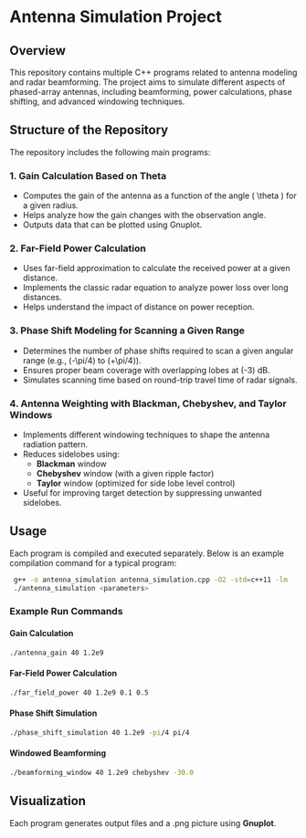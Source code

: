 # Antenna Simulation Project

## Overview
This repository contains multiple C++ programs related to antenna modeling and radar beamforming. The project aims to simulate different aspects of phased-array antennas, including beamforming, power calculations, phase shifting, and advanced windowing techniques.

## Structure of the Repository
The repository includes the following main programs:

### 1. **Gain Calculation Based on Theta**
   - Computes the gain of the antenna as a function of the angle \( \theta \) for a given radius.
   - Helps analyze how the gain changes with the observation angle.
   - Outputs data that can be plotted using Gnuplot.

### 2. **Far-Field Power Calculation**
   - Uses far-field approximation to calculate the received power at a given distance.
   - Implements the classic radar equation to analyze power loss over long distances.
   - Helps understand the impact of distance on power reception.

### 3. **Phase Shift Modeling for Scanning a Given Range**
   - Determines the number of phase shifts required to scan a given angular range (e.g., \(-\pi/4\) to \(+\pi/4\)).
   - Ensures proper beam coverage with overlapping lobes at \(-3\) dB.
   - Simulates scanning time based on round-trip travel time of radar signals.

### 4. **Antenna Weighting with Blackman, Chebyshev, and Taylor Windows**
   - Implements different windowing techniques to shape the antenna radiation pattern.
   - Reduces sidelobes using:
     - **Blackman** window
     - **Chebyshev** window (with a given ripple factor)
     - **Taylor** window (optimized for side lobe level control)
   - Useful for improving target detection by suppressing unwanted sidelobes.

## Usage
Each program is compiled and executed separately. Below is an example compilation command for a typical program:

```bash
 g++ -o antenna_simulation antenna_simulation.cpp -O2 -std=c++11 -lm
 ./antenna_simulation <parameters>
```

### Example Run Commands
#### **Gain Calculation**
```bash
./antenna_gain 40 1.2e9
```
#### **Far-Field Power Calculation**
```bash
./far_field_power 40 1.2e9 0.1 0.5
```
#### **Phase Shift Simulation**
```bash
./phase_shift_simulation 40 1.2e9 -pi/4 pi/4
```
#### **Windowed Beamforming**
```bash
./beamforming_window 40 1.2e9 chebyshev -30.0
```

## Visualization
Each program generates output files and a .png picture using **Gnuplot**. 
